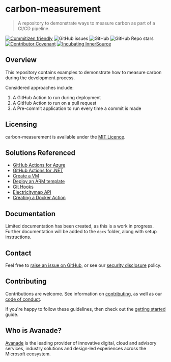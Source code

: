 # carbon-measurement
> A repository to demonstrate ways to measure carbon as part of a CI/CD pipeline.

[![Commitizen friendly](https://img.shields.io/badge/commitizen-friendly-brightgreen.svg)](http://commitizen.github.io/cz-cli/)
![GitHub issues](https://img.shields.io/github/issues/ava-innersource/carbon-measurement)
![GitHub](https://img.shields.io/github/license/ava-innersource/carbon-measurement)
![GitHub Repo stars](https://img.shields.io/github/stars/ava-innersource/carbon-measurement?style=social)
[![Contributor Covenant](https://img.shields.io/badge/Contributor%20Covenant-2.1-4baaaa.svg)](https://avanade.github.io/code-of-conduct/)
[![Incubating InnerSource](https://img.shields.io/badge/Incubating-Ava--Maturity-%23FF5800?labelColor=yellow)](https://avanade.github.io/maturity-model/)


## Overview
This repository contains examples to demonstrate how to measure carbon during the development process.

Considered approaches include:
1. A GitHub Action to run during deployment
2. A GitHub Action to run on a pull request
3. A Pre-commit application to run every time a commit is made


## Licensing
carbon-measurement is available under the [MIT Licence](./LICENCE).

## Solutions Referenced

- [GitHub Actions for Azure](https://docs.microsoft.com/en-us/azure/developer/github/github-actions?WT.mc_id=AI-MVP-5004204)
- [GitHub Actions for .NET](https://docs.microsoft.com/en-us/dotnet/devops/github-actions-overview?WT.mc_id=AI-MVP-5004204)
- [Create a VM](https://docs.microsoft.com/en-us/azure/templates/microsoft.compute/virtualmachines?WT.mc_id=AI-MVP-5004204)
- [Deploy an ARM template](https://docs.microsoft.com/en-us/azure/azure-resource-manager/templates/deploy-portal?WT.mc_id=AI-MVP-5004204)
- [Git Hooks](https://githooks.com/)
- [Electricitymap API](https://static.electricitymap.org/api/docs/index.html)
- [Creating a Docker Action](https://docs.github.com/en/actions/creating-actions/creating-a-docker-container-action)

## Documentation
Limited documentation has been created, as this is a work in progress. Further documentation will be added to the `docs` folder, along with setup instructions.
## Contact
Feel free to [raise an issue on GitHub](https://github.com/ava-innersource/carbon-measurement/issues), or see our [security disclosure](./SECURITY.md) policy.

## Contributing
Contributions are welcome. See information on [contributing](./CONTRIBUTING.md), as well as our [code of conduct](https://avanade.github.io/code-of-conduct/).

If you're happy to follow these guidelines, then check out the [getting started](./docs/start-here.md) guide.

## Who is Avanade?

[Avanade](https://www.avanade.com) is the leading provider of innovative digital, cloud and advisory services, industry solutions and design-led experiences across the Microsoft ecosystem.